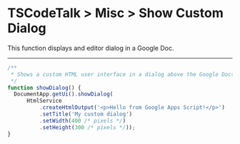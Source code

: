 # TSCodeTalk > Misc > Show Custom Dialog

This function displays and editor dialog in a Google Doc.

---

```js
/**
 * Shows a custom HTML user interface in a dialog above the Google Docs editor.
 */
function showDialog() {
  DocumentApp.getUi().showDialog(
      HtmlService
          .createHtmlOutput('<p>Hello from Google Apps Script!</p>')
          .setTitle('My custom dialog')
          .setWidth(400 /* pixels */)
          .setHeight(300 /* pixels */));
}
```
